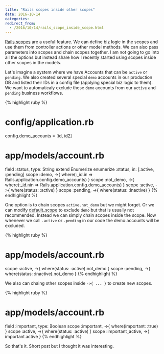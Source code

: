 ```yaml
---
title: "Rails scopes inside other scopes"
date: 2016-10-14
categories:
redirect_from:
  - /2016/10/14/rails_scope_inside_scope.html
---
```


[Rails scopes](http://guides.rubyonrails.org/active_record_querying.html#scopes) are a useful feature.  We can define biz logic in the scopes and use them from controller actions or other model methods.  We can also pass parameters into scopes and chain scopes together.  I am not going to go into all the options but instead share how I recently started using scopes inside other scopes in the models.  

Let's imagine a system where we have Accounts that can be `active` or `pending`.  We also created several special `demo` accounts in our production DB and listed their IDs in a config file (applying special biz logic to them).  We want to automaticaly exclude these `demo` accounts from our `active` and `pending` business workflows.  

{% highlight ruby %}
# config/application.rb
config.demo_accounts = [id, id2]
# app/models/account.rb
field :status,          type: String
extend Enumerize
enumerize :status, in: [:active, :pending]
scope :demo,       ->{ where(:_id.in  => Rails.application.config.demo_accounts) }
scope :not_demo,   ->{ where(:_id.nin => Rails.application.config.demo_accounts) }
scope :active,     ->{ where(status: :active)  }
scope :pending,    ->{ where(status: :inactive) }
{% endhighlight %}

One option is to chain scopes `active.not_demo` but we might forget.  Or we can modify [default_scope](http://api.rubyonrails.org/classes/ActiveRecord/Scoping/Default/ClassMethods.html) to exclude `demo` but that is usually not recommended.  Instead we can simply chain scopes inside the scope.  Now whenever we call `.active` or `.pending` in our code the demo accounts will be excluded.  

{% highlight ruby %}
# app/models/account.rb
scope :active,     ->{ where(status: :active).not_demo  }
scope :pending,    ->{ where(status: :inactive).not_demo }
{% endhighlight %}

We also can chaing other scopes inside `->{ ... }` to create new scopes.  

{% highlight ruby %}
# app/models/account.rb
field :important,        type: Boolean
scope :important,        ->{ where(important: :true) }
scope :active,           ->{ where(status: :active)  }
scope :important_active, ->{ important.active }
{% endhighlight %}

So that's it.  Short post but I thought it was interesting.  